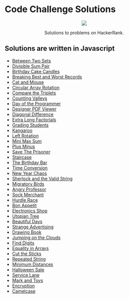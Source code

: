 # Code Challenge Solutions

<p align="center">
	<a href="https://www.hackerrank.com/ryanfehr18"><img src="https://cloud.githubusercontent.com/assets/19765741/25342064/d17a563c-28d8-11e7-83fc-763d4ab4820a.jpg" ></a>
</p>

<p align="center">
    Solutions to problems on HackerRank.
</p>

## Solutions are written in Javascript

- [Between Two Sets](https://github.com/stacysn/code_challenges/blob/master/HackerRank-Javascript/BetweenTwoSets.js)
- [Divisible Sum Pair](https://github.com/stacysn/code_challenges/blob/master/HackerRank-Javascript/DivisibleSumPairs.js)
- [Birthday Cake Candles](https://github.com/stacysn/code_challenges/blob/master/HackerRank-Javascript/birthday-cake-candles.js)
- [Breaking Best and Worst Records](https://github.com/stacysn/code_challenges/blob/master/HackerRank-Javascript/breaking-best-and-worst-records.js)
- [Cat and Mouse](https://github.com/stacysn/code_challenges/blob/master/HackerRank-Javascript/catAndMouse.js)
- [Circular Array Rotation](https://github.com/stacysn/code_challenges/blob/master/HackerRank-Javascript/circularArrayRotation.js)
- [Compare the Triplets](https://github.com/stacysn/code_challenges/blob/master/HackerRank-Javascript/compareTheTriplets.js)
- [Counting Valleys](https://github.com/stacysn/code_challenges/blob/master/HackerRank-Javascript/countingValleys.js)
- [Day of the Programmer](https://github.com/stacysn/code_challenges/blob/master/HackerRank-Javascript/day-of-the-programmer.js)
- [Designer PDF Viewer](https://github.com/stacysn/code_challenges/blob/master/HackerRank-Javascript/designer_PDF_viewer.js)
- [Diagonal Difference](https://github.com/stacysn/code_challenges/blob/master/HackerRank-Javascript/diagonalDifference.js)
- [Extra Long Factorials](https://github.com/stacysn/code_challenges/blob/master/HackerRank-Javascript/extraLongFactorials.js)
- [Grading Students](https://github.com/stacysn/code_challenges/blob/master/HackerRank-Javascript/grading-students.js)
- [Kangaroo](https://github.com/stacysn/code_challenges/blob/master/HackerRank-Javascript/kangaroo.js)
- [Left Rotation](https://github.com/stacysn/code_challenges/blob/master/HackerRank-Javascript/leftRotation.js)
- [Mini Max Sum](https://github.com/stacysn/code_challenges/blob/master/HackerRank-Javascript/mini-max-sum.js)
- [Plus Minus](https://github.com/stacysn/code_challenges/blob/master/HackerRank-Javascript/plus-minus.js)
- [Save The Prisoner](https://github.com/stacysn/code_challenges/blob/master/HackerRank-Javascript/saveThePrisoner.js)
- [Staircase](https://github.com/stacysn/code_challenges/blob/master/HackerRank-Javascript/staircase.js)
- [The Birthday Bar](https://github.com/stacysn/code_challenges/blob/master/HackerRank-Javascript/the-birthday-bar.js)
- [Time Conversion](https://github.com/stacysn/code_challenges/blob/master/HackerRank-Javascript/time-conversion.js)
- [New Year Chaos](https://github.com/stacysn/code_challenges/blob/master/HackerRank-Javascript/newYearChaos.js)
- [Sherlock and the Valid String](https://github.com/stacysn/code_challenges/blob/master/HackerRank-Javascript/sherlockAndTheValidString.js)
- [Migratory Birds](https://github.com/stacysn/code_challenges/blob/master/HackerRank-Javascript/migratory-birds.js)
- [Angry Professor](https://github.com/stacysn/code_challenges/blob/master/HackerRank-Javascript/angryProfessor.js)
- [Sock Merchant](https://github.com/stacysn/code_challenges/blob/master/HackerRank-Javascript/sock-merchant.js)
- [Hurdle Race](https://github.com/stacysn/code_challenges/blob/master/HackerRank-Javascript/hurdle-race.js)
- [Bon Appetit](https://github.com/stacysn/code_challenges/blob/master/HackerRank-Javascript/bon-appetit.js)
- [Electronics Shop](https://github.com/stacysn/code_challenges/blob/master/HackerRank-Javascript/electronics-shop.js)
- [Utopian Tree](https://github.com/stacysn/code_challenges/blob/master/HackerRank-Javascript/utopian-tree.js)
- [Beautiful Days](https://github.com/stacysn/code_challenges/blob/master/HackerRank-Javascript/beautiful-days.js)
- [Strange Advertising](https://github.com/stacysn/code_challenges/blob/master/HackerRank-Javascript/strange-advertising.js)
- [Drawing Book](https://github.com/stacysn/code_challenges/blob/master/HackerRank-Javascript/drawing-book.js)
- [Jumping on the Clouds](https://github.com/stacysn/code_challenges/blob/master/HackerRank-Javascript/jumping-on-clouds.js)
- [Find Digits](https://github.com/stacysn/code_challenges/blob/master/HackerRank-Javascript/find-digits.js)
- [Equality in Arrays](https://github.com/stacysn/code_challenges/blob/master/HackerRank-Javascript/equality-in-arrays.js)
- [Cut the Sticks](https://github.com/stacysn/code_challenges/blob/master/HackerRank-Javascript/cut-the-sticks.js)
- [Repeated String](https://github.com/stacysn/code_challenges/blob/master/HackerRank-Javascript/repeated-string.js)
- [Minimum Distances](https://github.com/stacysn/code_challenges/blob/master/HackerRank-Javascript/minimum-distances.js)
- [Halloween Sale](https://github.com/stacysn/code_challenges/blob/master/HackerRank-Javascript/halloween-sale.js)
- [Service Lane](https://github.com/stacysn/code_challenges/blob/master/HackerRank-Javascript/service-lane.js)
- [Mark and Toys](https://github.com/stacysn/code_challenges/blob/master/HackerRank-Javascript/mark-and-toys.js)
- [Encryption](https://github.com/stacysn/code_challenges/blob/master/HackerRank-Javascript/encryption.js)
- [Camelcase](https://github.com/stacysn/code_challenges/blob/master/HackerRank-Javascript/camelcase.js)




